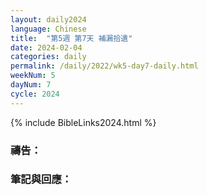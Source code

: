 ```yaml
---
layout: daily2024
language: Chinese
title:  "第5週 第7天 補漏拾遺"
date: 2024-02-04
categories: daily
permalink: /daily/2022/wk5-day7-daily.html
weekNum: 5
dayNum: 7
cycle: 2024
---
```


{% include BibleLinks2024.html %}

### 禱告：

### 筆記與回應：
